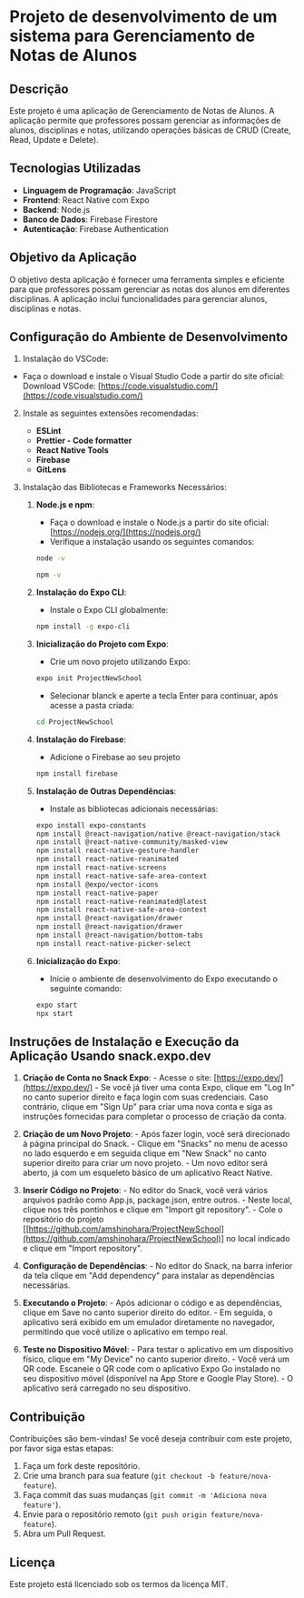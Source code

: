 # Projeto de desenvolvimento de um sistema para Gerenciamento de Notas de Alunos

## Descrição

Este projeto é uma aplicação de Gerenciamento de Notas de Alunos. A aplicação permite que professores possam gerenciar as informações de alunos, disciplinas e notas, utilizando operações básicas de CRUD (Create, Read, Update e Delete).

## Tecnologias Utilizadas

- **Linguagem de Programação**: JavaScript
- **Frontend**: React Native com Expo
- **Backend**: Node.js
- **Banco de Dados**: Firebase Firestore
- **Autenticação**: Firebase Authentication

## Objetivo da Aplicação

O objetivo desta aplicação é fornecer uma ferramenta simples e eficiente para que professores possam gerenciar as notas dos alunos em diferentes disciplinas. A aplicação inclui funcionalidades para gerenciar alunos, disciplinas e notas.

## Configuração do Ambiente de Desenvolvimento

1. Instalação do VSCode:
 - Faça o download e instale o Visual Studio Code a partir do site oficial: Download VSCode: [https://code.visualstudio.com/](https://code.visualstudio.com/)

2. Instale as seguintes extensões recomendadas:
   - **ESLint**
   - **Prettier - Code formatter**
   - **React Native Tools**
   - **Firebase**
   - **GitLens**

3. Instalação das Bibliotecas e Frameworks Necessários:

   1. **Node.js e npm**:
      - Faça o download e instale o Node.js a partir do site oficial: [https://nodejs.org/](https://nodejs.org/)
      - Verifique a instalação usando os seguintes comandos:
      ```bash
      node -v
      ```
      ```bash
      npm -v
      ```

   2. **Instalação do Expo CLI**:
      - Instale o Expo CLI globalmente:
      ```bash
      npm install -g expo-cli
      ```
   
   3. **Inicialização do Projeto com Expo**:
      - Crie um novo projeto utilizando Expo:
      ```bash
      expo init ProjectNewSchool
      ```
      - Selecionar blanck e aperte a tecla Enter para continuar, após acesse a pasta criada:
      ```bash
      cd ProjectNewSchool
      ```

   4. **Instalação do Firebase**:
      - Adicione o Firebase ao seu projeto
      ```bash
      npm install firebase
      ```

   5. **Instalação de Outras Dependências**:
      - Instale as bibliotecas adicionais necessárias:
      ```bash
      expo install expo-constants
      npm install @react-navigation/native @react-navigation/stack
      npm install @react-native-community/masked-view
      npm install react-native-gesture-handler
      npm install react-native-reanimated
      npm install react-native-screens
      npm install react-native-safe-area-context
      npm install @expo/vector-icons
      npm install react-native-paper
      npm install react-native-reanimated@latest
      npm install react-native-safe-area-context
      npm install @react-navigation/drawer
      npm install @react-navigation/drawer
      npm install @react-navigation/bottom-tabs
      npm install react-native-picker-select
      ```

   6. **Inicialização do Expo**:
      - Inicie o ambiente de desenvolvimento do Expo executando o seguinte comando:
      ```bash
      expo start
      npx start
      ```  

## Instruções de Instalação e Execução da Aplicação Usando snack.expo.dev

   1. **Criação de Conta no Snack Expo**:
     - Acesse o site:  [https://expo.dev/](https://expo.dev/)
     - Se você já tiver uma conta Expo, clique em "Log In" no canto superior direito e faça login com suas credenciais. Caso contrário, clique em "Sign Up" para criar uma nova conta e siga as instruções fornecidas para completar o processo de criação da conta.

   2. **Criação de um Novo Projeto**:
     - Após fazer login, você será direcionado à página principal do Snack.
     - Clique em "Snacks" no menu de acesso no lado esquerdo e em seguida clique em "New Snack" no canto superior direito para criar um novo projeto.
     - Um novo editor será aberto, já com um esqueleto básico de um aplicativo React Native.

   3. **Inserir Código no Projeto**:
     - No editor do Snack, você verá vários arquivos padrão como App.js, package.json, entre outros.
     - Neste local, clique nos três pontinhos e clique em "Import git repository".
     - Cole o repositório do projeto [[https://github.com/amshinohara/ProjectNewSchool](https://github.com/amshinohara/ProjectNewSchool)] no local indicado e clique em "Import repository".

   4. **Configuração de Dependências**:
     - No editor do Snack, na barra inferior da tela clique em "Add dependency" para instalar as dependências necessárias.

   5. **Executando o Projeto**:
     - Após adicionar o código e as dependências, clique em Save no canto superior direito do editor.
     - Em seguida, o aplicativo será exibido em um emulador diretamente no navegador, permitindo que você utilize o aplicativo em tempo real.
      
   6. **Teste no Dispositivo Móvel**:
     - Para testar o aplicativo em um dispositivo físico, clique em "My Device" no canto superior direito.
     - Você verá um QR code. Escaneie o QR code com o aplicativo Expo Go instalado no seu dispositivo móvel (disponível na App Store e Google Play Store).
     - O aplicativo será carregado no seu dispositivo.

## Contribuição

Contribuições são bem-vindas! Se você deseja contribuir com este projeto, por favor siga estas etapas:

1. Faça um fork deste repositório.
2. Crie uma branch para sua feature (`git checkout -b feature/nova-feature`).
3. Faça commit das suas mudanças (`git commit -m 'Adiciona nova feature'`).
4. Envie para o repositório remoto (`git push origin feature/nova-feature`).
5. Abra um Pull Request.

## Licença

Este projeto está licenciado sob os termos da licença MIT.
